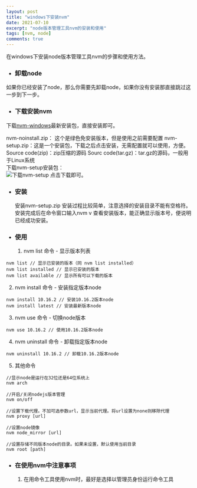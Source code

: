 ```yaml
---
layout: post
title: "windows下安装nvm"
date: 2021-07-10
excerpt: "node版本管理工具nvm的安装和使用"
tags: [nvm, node]
comments: true
---
```


在windows下安装node版本管理工具nvm的步骤和使用方法。  

- ### 卸载node
如果你已经安装了node，那么你需要先卸载node，如果你没有安装那直接跳过这一步到下一步。
- ### 下载安装nvm
下载[nvm-windows](https://github.com/coreybutler/nvm-windows/releases)最新安装包，直接安装即可。  
 
nvm-noinstall.zip： 这个是绿色免安装版本，但是使用之前需要配置
nvm-setup.zip：这是一个安装包，下载之后点击安装，无需配置就可以使用，方便。
Source code(zip)：zip压缩的源码
Sourc code(tar.gz)：tar.gz的源码，一般用于Linux系统  
下载nvm-setup安装包：  
![下载nvm-setup](https://img-blog.csdnimg.cn/623d26a9b233405289a20da513a37887.png)
点击下载即可。

- ### 安装
  安装nvm-setup.zip
  安装过程比较简单，注意选择的安装目录不能有空格符。  
  安装完成后在命令窗口输入nvm v 查看安装版本，能正确显示版本号，便说明已经成功安装。
- ### 使用
  1. nvm list 命令 - 显示版本列表
```
nvm list // 显示已安装的版本（同 nvm list installed）
nvm list installed // 显示已安装的版本
nvm list available // 显示所有可以下载的版本
```
  2. nvm install 命令 - 安装指定版本node
```
nvm install 10.16.2 // 安装10.16.2版本node
nvm install latest // 安装最新版本node
```
  3. nvm use 命令 - 切换node版本
```
nvm use 10.16.2 // 使用10.16.2版本node
```
  4. nvm uninstall 命令 - 卸载指定版本node
```
nvm uninstall 10.16.2 // 卸载10.16.2版本node
```
  5. 其他命令
```
//显示node是运行在32位还是64位系统上
nvm arch 

//开启/关闭nodejs版本管理
nvm on/off

//设置下载代理。不加可选参数url，显示当前代理。将url设置为none则移除代理
nvm proxy [url]

//设置node镜像
nvm node_mirror [url]

//设置存储不同版本node的目录。如果未设置，默认使用当前目录
nvm root [path]
```

- ### 在使用nvm中注意事项
  1. 在用命令工具使用nvm时，最好是选择以管理员身份运行命令工具